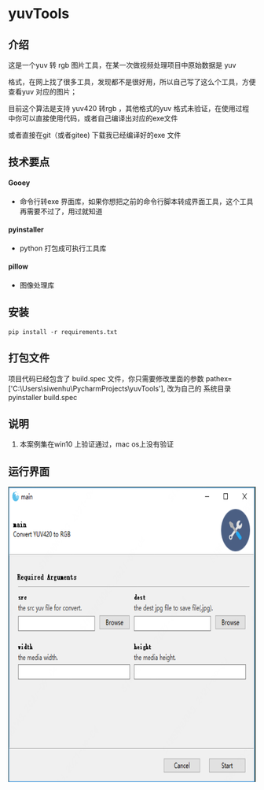 

# yuvTools

## 介绍
这是一个yuv 转 rgb 图片工具，在某一次做视频处理项目中原始数据是 yuv
<p>格式，在网上找了很多工具，发现都不是很好用，所以自己写了这么个工具，方便查看yuv 对应的图片；
<p>目前这个算法是支持 yuv420 转rgb ，其他格式的yuv 格式未验证，在使用过程中你可以直接使用代码，或者自己编译出对应的exe文件
<p>或者直接在git（或者gitee) 下载我已经编译好的exe 文件

## 技术要点

####  Gooey
   + 命令行转exe 界面库，如果你想把之前的命令行脚本转成界面工具，这个工具再需要不过了，用过就知道
####  pyinstaller
   + python 打包成可执行工具库
####  pillow
   + 图像处理库

## 安装
    pip install -r requirements.txt

## 打包文件
项目代码已经包含了 build.spec 文件，你只需要修改里面的参数 pathex=['C:\\Users\siwenhu\\PycharmProjects\\yuvTools'], 改为自己的
系统目录
    pyinstaller build.spec


## 说明
1.  本案例集在win10 上验证通过，mac os上没有验证

## 运行界面
<p align="center">
  <img src="./SHOW.PNG" alt="drawing" height="600"/>
</p>
